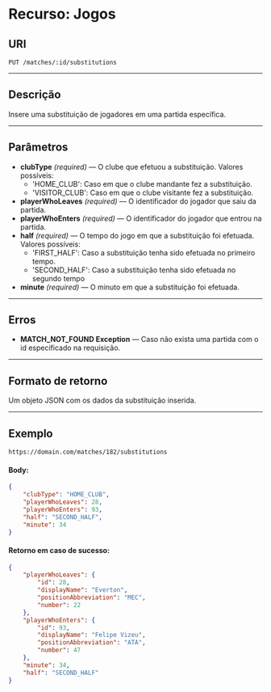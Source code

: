 # Recurso: Jogos

## URI
    PUT /matches/:id/substitutions
***

## Descrição
Insere uma substituição de jogadores em uma partida específica.
***

## Parâmetros

- **clubType** _(required)_ — O clube que efetuou a substituição. Valores possíveis:
    - 'HOME_CLUB': Caso em que o clube mandante fez a substituição.
    - 'VISITOR_CLUB': Caso em que o clube visitante fez a substituição.
- **playerWhoLeaves** _(required)_ — O identificador do jogador que saiu da partida.
- **playerWhoEnters** _(required)_ — O identificador do jogador que entrou na partida.
- **half** _(required)_ — O tempo do jogo em que a substituição foi efetuada. Valores possíveis:
    - 'FIRST_HALF': Caso a substituição tenha sido efetuada no primeiro tempo.
    - 'SECOND_HALF': Caso a substituição tenha sido efetuada no segundo tempo
- **minute** _(required)_ — O minuto em que a substituição foi efetuada.
***

## Erros
- **MATCH_NOT_FOUND Exception** — Caso não exista uma partida com o id especificado na requisição.
***

## Formato de retorno
Um objeto JSON com os dados da substituição inserida.
***

## Exemplo

    https://domain.com/matches/182/substitutions

#### Body:
``` json
{
    "clubType": "HOME_CLUB",
    "playerWhoLeaves": 28,
    "playerWhoEnters": 93,
    "half": "SECOND_HALF",
    "minute": 34
}
```

#### Retorno em caso de sucesso:
``` json
{
    "playerWhoLeaves": {
        "id": 28,
        "displayName": "Everton",
        "positionAbbreviation": "MEC",
        "number": 22
    },
    "playerWhoEnters": {
        "id": 93,
        "displayName": "Felipe Vizeu",
        "positionAbbreviation": "ATA",
        "number": 47
    },
    "minute": 34,
    "half": "SECOND_HALF"
}
```